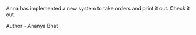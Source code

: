 Anna has implemented a new system to take orders and print it out. Check it out.

Author - Ananya Bhat
